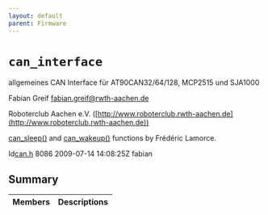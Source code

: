 ```yaml
---
layout: default
parent: Firmware
---
```


# `can_interface` 

allgemeines CAN Interface für AT90CAN32/64/128, MCP2515 und SJA1000

Fabian Greif [fabian.greif@rwth-aachen.de](mailto:fabian.greif@rwth-aachen.de)

Roboterclub Aachen e.V. ([http://www.roboterclub.rwth-aachen.de](http://www.roboterclub.rwth-aachen.de))

[can_sleep()](docs/md/undefined.md#group__can__interface_1ga12a1ee4cf18d154f9c05be090ae8d7ef) and [can_wakeup()](docs/md/undefined.md#can_8h_1a1d05adf980fe18ca14c2d85bee1c26ec) functions by Frédéric Lamorce.

Id[can.h](docs/md/undefined.md#can_8h) 8086 2009-07-14 14:08:25Z fabian

## Summary

 Members                        | Descriptions                                
--------------------------------|---------------------------------------------

